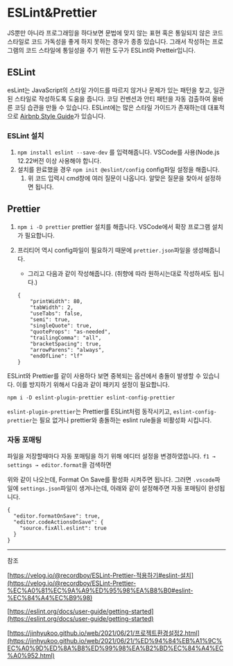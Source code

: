 # ESLint&Prettier
JS뿐만 아니라 프로그래밍을 하다보면 문법에 맞지 않는 표현 혹은 통일되지 않은 코드 스타일로 코드 가독성을 좋게 하지 못하는 경우가 종종 있습니다. 그래서 작성하는 프로그램의 코드 스타일에 통일성을 주기 위한 도구가 ESLint와 Pretteir입니다.  

## ESLint

esLint는 JavaScript의 스타일 가이드를 따르지 않거나 문제가 있는 패턴을 찾고, 일관된 스타일로 작성하도록 도움을 줍니다. 코딩 컨벤션과 안티 패턴을 자동 검출하여 올바른 코딩 습관을 만들 수 있습니다. ESLint에는 많은 스타일 가이드가 존재하는데 대표적으로 [Airbnb Style Guide](https://github.com/airbnb/javascript)가 있습니다.

### ESLint 설치

1. `npm install eslint --save-dev` 를 입력해줍니다. VSCode를 사용(Node.js  12.22버전 이상 사용해야 합니다. 
2. 설치를 완료했을 경우 `npm init @eslint/config` config파일 설정을 해줍니다. 
    1. 위 코드 입력시 cmd창에 여러 질문이 나옵니다. 알맞은 질문을 찾아서 설정하면 됩니다. 

## Prettier

1. `npm i -D prettier` prettier 설치를 해줍니다. VSCode에서 확장 프로그램 설치가 필요합니다.
2. 프리티어 역시 config파일이 필요하기 때문에 `prettier.json`파일을 생성해줍니다.
    - 그리고 다음과 같이 작성해줍니다. (취향에 따라 원하시는대로 작성하셔도 됩니다.)
    
    ```tsx
    {
        "printWidth": 80,
        "tabWidth": 2,
        "useTabs": false,
        "semi": true,
        "singleQuote": true,
        "quoteProps": "as-needed",
        "trailingComma": "all",
        "bracketSpacing": true,
        "arrowParens": "always",
        "endOfLine": "lf"
    }
    ```
    

ESLint와 Prettier를 같이 사용하다 보면 중복되는 옵션에서 충돌이 발생할 수 있습니다. 이를 방지하기 위해서 다음과 같이 패키지 설정이 필요합니다. 

`npm i -D eslint-plugin-prettier eslint-config-prettier`

`eslint-plugin-prettier`는 Prettier를 ESLint처럼 동작시키고, `eslint-config-prettier`는 필요 없거나 prettier와 충돌하는 eslint rule들을 비활성화 시킵니다.

### 자동 포매팅

파일을 저장할때마다 자동 포매팅을 하기 위해 에디터 설정을 변경하였씁니다. `f1 → settings → editor.format`을 검색하면 

[]()

위와 같이 나오는데, Format On Save를 활성화 시켜주면 됩니다. 그러면 `.vscode`파일에 `settings.json`파일이 생겨나는데, 아래와 같이 설정해주면 자동 포매팅이 완성됩니다. 

```tsx
{
  "editor.formatOnSave": true,
  "editor.codeActionsOnSave": {
    "source.fixAll.eslint": true
  }
}
```

---

참조

[https://velog.io/@recordboy/ESLint-Prettier-적용하기#eslint-설치](https://velog.io/@recordboy/ESLint-Prettier-%EC%A0%81%EC%9A%A9%ED%95%98%EA%B8%B0#eslint-%EC%84%A4%EC%B9%98)

[https://eslint.org/docs/user-guide/getting-started](https://eslint.org/docs/user-guide/getting-started)

[https://jinhyukoo.github.io/web/2021/06/21/프로젝트환경설정2.html](https://jinhyukoo.github.io/web/2021/06/21/%ED%94%84%EB%A1%9C%EC%A0%9D%ED%8A%B8%ED%99%98%EA%B2%BD%EC%84%A4%EC%A0%952.html)